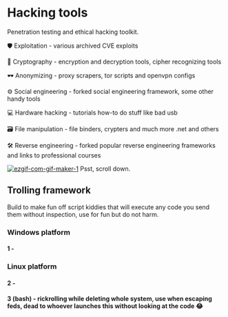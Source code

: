# Hacking tools
Penetration testing and ethical hacking toolkit.

🛡 Exploitation - various archived CVE exploits

🔑 Cryptography - encryption and decryption tools, cipher recognizing tools

🕶 Anonymizing - proxy scrapers, tor scripts and openvpn configs

⚙ Social engineering - forked social engineering framework, some other handy tools 

💻 Hardware hacking - tutorials how-to do stuff like bad usb

🗃 File manipulation - file binders, crypters and much more .net and others

🛠 Reverse engineering - forked popular reverse engineering frameworks and links to professional courses

<a href="https://ibb.co/q5QLKhT"><img src="https://i.ibb.co/X8Rf16c/ezgif-com-gif-maker-1.gif" alt="ezgif-com-gif-maker-1" border="0"></a>
Psst, scroll down.

## Trolling framework
Build to make fun off script kiddies that will execute any code you send them without inspection, use for fun but do not harm.

### Windows platform
#### 1 - 
### Linux platform
#### 2 -
#### 3 (bash) - rickrolling while deleting whole system, use when escaping feds, dead to whoever launches this without looking at the code 😂

